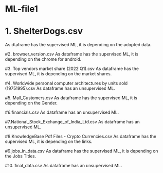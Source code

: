 # ML-file1
# 1. ShelterDogs.csv
As dtaframe has the supervised ML, it is depending on the adopted data.

#2. browser_version.csv
As dataframe has the supervised ML, it is depending on the chrome for android.

#3. Top vendors market share (2022 Q1).csv
As dataframe has the supervised ML, it is depending on the market shares.

#4. Worldwide personal computer architectures by units sold (19751995).csv
As dataframe has an unsupervised ML.

#5. Mall_Customers.csv
As dataframe has the supervised ML, it is depending on the Gender.

#6.financials.csv
As  dataframe has an unsupervised ML.

#7.National_Stock_Exchange_of_India_Ltd.csv
As dataframe has an unsupervised ML.

#8.KnowledgeBase Pdf Files - Crypto Currencies.csv
As dataframe has the supervised ML, it is depending on the links.

#9.jobs_in_data.csv
As dataframe has the supervised ML, it is depending on the Jobs Titles.

#10. final_data.csv
As dataframe has an unsupervised ML.
